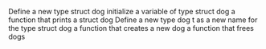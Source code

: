 Define a new type struct dog
initialize a variable of type struct dog
a function that prints a struct dog
Define a new type dog t as a new name for the type struct dog
a function that creates a new dog
a function that frees dogs
